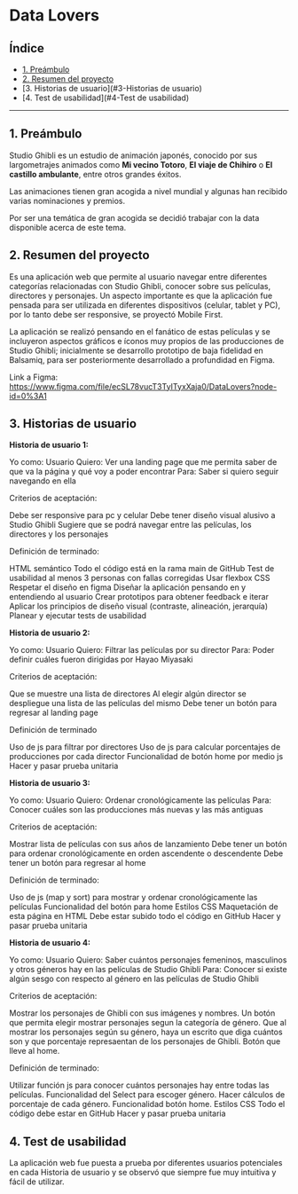 # Data Lovers

## Índice

* [1. Preámbulo](#1-preámbulo)
* [2. Resumen del proyecto](#2-resumen-del-proyecto)
* [3. Historias de usuario](#3-Historias de usuario)
* [4. Test de usabilidad](#4-Test de usabilidad)


***

## 1. Preámbulo

Studio Ghibli es un estudio de animación japonés, conocido por sus largometrajes
animados como **Mi vecino Totoro**, **El viaje de Chihiro** o
**El castillo ambulante**, entre otros grandes éxitos.

Las animaciones tienen gran acogida a nivel mundial y algunas han recibido
varias nominaciones y premios.

Por ser una temática de gran acogida se decidió trabajar con la data disponible 
acerca de este tema.

## 2. Resumen del proyecto

Es una aplicación web que permite al usuario navegar entre diferentes categorías
relacionadas con Studio Ghibli, conocer sobre sus películas, directores y personajes.
Un aspecto importante es que la aplicación fue pensada para ser utilizada en diferentes 
dispositivos (celular, tablet y PC), por lo tanto debe ser responsive, se proyectó Mobile First.

La aplicación se realizó pensando en el fanático de estas películas y se incluyeron 
aspectos gráficos e íconos muy propios de las producciones de Studio Ghibli; inicialmente
se desarrollo prototipo de baja fidelidad en Balsamiq, para ser posteriormente desarrollado 
a profundidad en Figma.

Link a Figma: https://www.figma.com/file/ecSL78vucT3TyITyxXaja0/DataLovers?node-id=0%3A1

## 3. Historias de usuario

**Historia de usuario 1:**

  Yo como: Usuario
  Quiero: Ver una landing page que me permita saber de que va la página y qué voy a poder encontrar
  Para: Saber si quiero seguir navegando en ella

Criterios de aceptación:

  Debe ser responsive para pc y celular
  Debe tener diseño visual alusivo a Studio Ghibli
  Sugiere que se podrá navegar entre las películas, los directores y los personajes

Definición de terminado: 

  HTML semántico
  Todo el código está en la rama main de GitHub
  Test de usabilidad al menos 3 personas con fallas corregidas
  Usar flexbox CSS
  Respetar el diseño en figma
  Diseñar la aplicación pensando en y entendiendo al usuario
  Crear prototipos para obtener feedback e iterar
  Aplicar los principios de diseño visual (contraste, alineación, jerarquía)
  Planear y ejecutar tests de usabilidad

**Historia de usuario 2:**

  Yo como: Usuario
  Quiero: Filtrar las películas por su director
  Para: Poder definir cuáles fueron dirigidas por Hayao Miyasaki

Criterios de aceptación:

  Que se muestre una lista de directores
  Al elegir algún director se despliegue una lista de las películas del mismo
  Debe tener un botón para regresar al landing page

Definición de terminado

  Uso de js para filtrar por directores
  Uso de js para calcular porcentajes de producciones por cada director
  Funcionalidad de botón home por medio js
  Hacer y pasar prueba unitaria

**Historia de usuario 3:**

  Yo como: Usuario
  Quiero: Ordenar cronológicamente las películas 
  Para: Conocer cuáles son las producciones más nuevas y las más antiguas

Criterios de aceptación:

  Mostrar lista de películas con sus años de lanzamiento
  Debe tener un botón para ordenar cronológicamente en orden ascendente o descendente
  Debe tener un botón para regresar al home

Definición de terminado:

  Uso de js (map y sort) para mostrar y ordenar cronológicamente las películas
  Funcionalidad del botón para home
  Estilos CSS
  Maquetación de esta página en HTML
  Debe estar subido todo el código en GitHub
  Hacer y pasar prueba unitaria

**Historia de usuario 4:**

  Yo como: Usuario
  Quiero: Saber cuántos personajes femeninos, masculinos y otros géneros hay en las películas de Studio Ghibli
  Para: Conocer si existe algún sesgo con respecto al género en las películas de Studio Ghibli

Criterios de aceptación:

  Mostrar los personajes de Ghibli con sus imágenes y nombres.
  Un botón que permita elegir mostrar personajes segun la categoría de género.
  Que al mostrar los personajes según su género, haya un escrito que diga cuántos son y que porcentaje represaentan de los personajes de Ghibli.
  Botón que lleve al home.

Definición de terminado: 

  Utilizar función js para conocer cuántos personajes hay entre todas las películas.
  Funcionalidad del Select para escoger género.
  Hacer cálculos de porcentaje de cada género.
  Funcionalidad botón home.
  Estilos CSS
  Todo el código debe estar en GitHub
  Hacer y pasar prueba unitaria

## 4. Test de usabilidad

La aplicación web fue puesta a prueba por diferentes usuarios potenciales en cada Historia de usuario y se 
observó que siempre fue muy intuitiva y fácil de utilizar.
